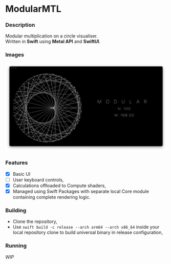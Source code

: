 # ModularMTL

### Description

Modular multiplication on a circle visualiser.  
Written in **Swift** using **Metal API** and **SwiftUI**.

### Images
![Preview](Images/Concept.png)


### Features
- [x] Basic UI
- [ ] User keyboard controls,
- [x] Calculations offloaded to Compute shaders,
- [x] Managed using Swift Packages with separate local Core module containing complete rendering logic. 

### Building
- Clone the repository,
- Use `swift build -c release --arch arm64 --arch x86_64` inside your local repository clone to build universal binary in release configuration,

### Running
*WIP*
